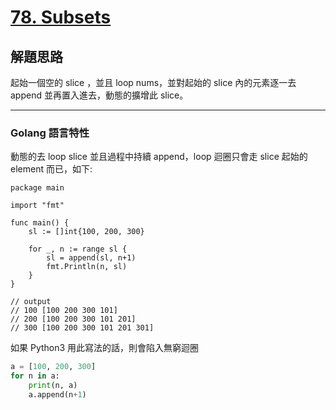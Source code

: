 # [78. Subsets](https://leetcode.com/problems/subsets/)

## 解題思路

起始一個空的 slice ，並且 loop nums，並對起始的 slice 內的元素逐一去 append 並再置入進去，動態的擴增此 slice。

---

### Golang 語言特性

動態的去 loop slice 並且過程中持續 append，loop 迴圈只會走 slice 起始的 element 而已，如下:

```golang
package main

import "fmt"

func main() {
    sl := []int{100, 200, 300}

    for _, n := range sl {
        sl = append(sl, n+1)
        fmt.Println(n, sl)
    }
}

// output
// 100 [100 200 300 101]
// 200 [100 200 300 101 201]
// 300 [100 200 300 101 201 301]
```

如果 Python3 用此寫法的話，則會陷入無窮迴圈

```python
a = [100, 200, 300]
for n in a:
    print(n, a)
    a.append(n+1)
```
